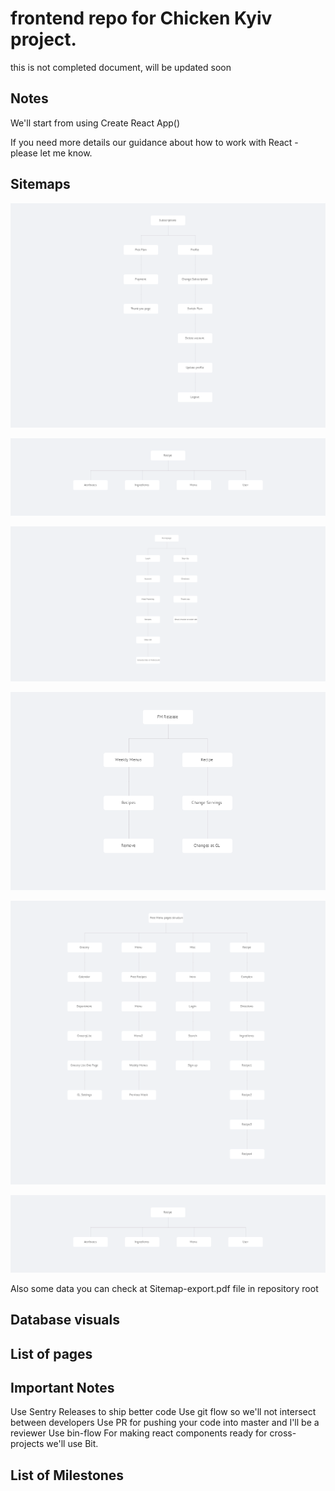 # frontend repo for Chicken Kyiv project.

this is not completed document, will be updated soon

## Notes

We'll start from using Create React App()

If you need more details our guidance about how to work with React - please let me know.



## Sitemaps

![Simple Subscription Flow](https://github.com/ChickenKyiv/creative/blob/master/schemes-sitemaps/099a7735f717498faaa8731f55654fa7.png)

![Simple Structure of Recipe component](https://github.com/ChickenKyiv/creative/blob/master/schemes-sitemaps/25c30222db7c453599438292bd469fc6.png)

![Simple sitemap for pages](https://github.com/ChickenKyiv/creative/blob/master/schemes-sitemaps/b9e3a0b6e8444c6f86a99342ae90030f.png)

![Free menu relese structure](https://github.com/ChickenKyiv/creative/blob/master/schemes-sitemaps/c0ae724e5d2a4635ab5994821ac88e95.png)

![Release 0 of our project(pages/components)](https://github.com/ChickenKyiv/creative/blob/master/schemes-sitemaps/b33e2daee0cb4c1e9f27c4fc3399ff0d.png)


![Whole Structure of our project](https://github.com/ChickenKyiv/creative/blob/master/schemes-sitemaps/25c30222db7c453599438292bd469fc6.png)

Also some data you can check at Sitemap-export.pdf file in repository root

## Database visuals

## List of pages
## Important Notes
Use Sentry Releases to ship better code
Use git flow so we'll not intersect between developers
Use PR for pushing your code into master and I'll be a reviewer
Use bin-flow
For making react components ready for cross-projects we'll use Bit.

## List of Milestones
